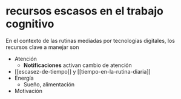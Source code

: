 # recursos escasos en el trabajo cognitivo
En el contexto de las rutinas mediadas por tecnologías digitales, los recursos clave a manejar son

- Atención
    - **Notificaciones** activan cambio de atención
- [[escasez-de-tiempo]] y [[tiempo-en-la-rutina-diaria]] 
- Energía
    - Sueño, alimentación
- Motivación

